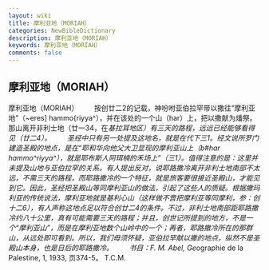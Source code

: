```yaml
---
layout: wiki
title: 摩利亚地（MORIAH）
categories: NewBibleDictionary
description: 摩利亚地（MORIAH）
keywords: 摩利亚地（MORIAH）
comments: false
---
```


## 摩利亚地（MORIAH）



摩利亚地（MORIAH）
　　按创廿二2的记载，神吩咐亚伯拉罕带以撒往“摩利亚地”（~eres] hammo{riyya^），并在该处的一个山（har）上，把以撒献为燔祭。那山离开非利士地（廿一34，在*基拉耳地区）有三天的路程，远远已经能够看得见（廿二4）。
　　圣经中只有另一处提及这地名，就是在代下三1。经文说所罗门建造圣殿的地点，是在“耶和华向他父大卫显现的摩利亚山上（b#har hammo^riyya^），就是耶布斯人阿珥楠的禾场上”（三1）。值得注意的是：这里并未提及山地与亚伯拉罕的关系。有人提出反对，说耶路撒冷离开非利士地南部不太远，不需三天的路程，而耶路撒冷的一个特征，就是旅客要很接近圣殿山，才能见到它。因此，圣经把圣殿山等同摩利亚山的做法，引起了这些人的质疑。根据撒玛利亚的传统说法，摩利亚地就是基利心山（这样做不啻把摩利亚等同摩利，参：创十二6），有人声称这地点足以符合创廿二4的条件。不过，非利士地南部距耶路撒冷约八十公里，真有可能需要三天的路程；并且，创世记所提到的地方，不是一个“摩利亚山”，而是在摩利亚地数个山岭中的一个；再者，耶路撒冷所在的那群山，从远处即可看到。所以，我们毋须怀疑，亚伯拉罕献以撒的地点，纵然不是圣殿山本身，也是日后的耶路撒冷。
　　书目：F. M. Abel, Ge*ographie de la Palestine, 1, 1933, 页374-5。
T.C.M.




